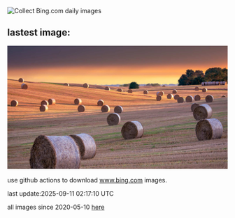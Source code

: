 ![Collect Bing.com daily images](https://github.com/counter2015/bing-daily-images/workflows/Collect%20Bing.com%20daily%20images/badge.svg)
## lastest image:
![](images/img.jpg)

use github actions to download www.bing.com images.

last update:2025-09-11 02:17:10 UTC

all images since 2020-05-10 [here](https://github.com/counter2015/bing-daily-images/tree/master/images) 
